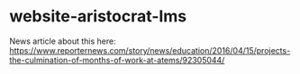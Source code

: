 ﻿# website-aristocrat-lms
News article about this here: https://www.reporternews.com/story/news/education/2016/04/15/projects-the-culmination-of-months-of-work-at-atems/92305044/
